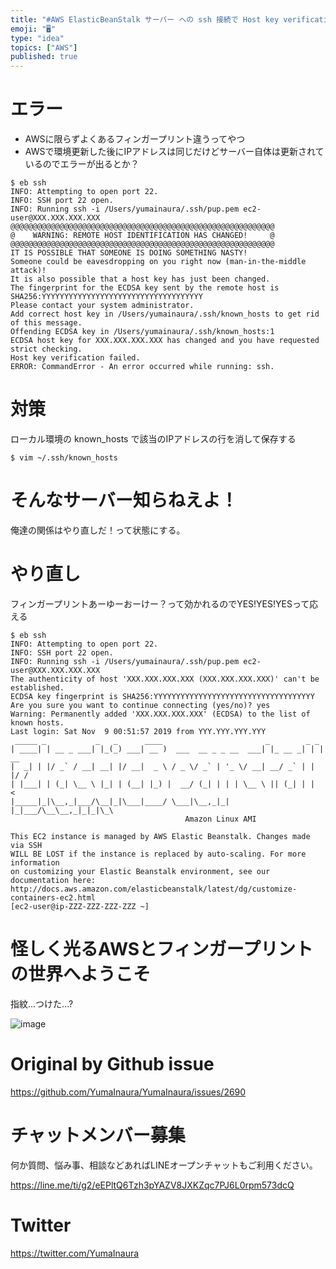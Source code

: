 ```yaml
---
title: "#AWS ElasticBeanStalk サーバー への ssh 接続で Host key verification failed. ER"
emoji: "🖥"
type: "idea"
topics: ["AWS"]
published: true
---
```


# エラー

- AWSに限らずよくあるフィンガープリント違うってやつ
- AWSで環境更新した後にIPアドレスは同じだけどサーバー自体は更新されているのでエラーが出るとか？



```
$ eb ssh
INFO: Attempting to open port 22.
INFO: SSH port 22 open.
INFO: Running ssh -i /Users/yumainaura/.ssh/pup.pem ec2-user@XXX.XXX.XXX.XXX
@@@@@@@@@@@@@@@@@@@@@@@@@@@@@@@@@@@@@@@@@@@@@@@@@@@@@@@@@@@
@    WARNING: REMOTE HOST IDENTIFICATION HAS CHANGED!     @
@@@@@@@@@@@@@@@@@@@@@@@@@@@@@@@@@@@@@@@@@@@@@@@@@@@@@@@@@@@
IT IS POSSIBLE THAT SOMEONE IS DOING SOMETHING NASTY!
Someone could be eavesdropping on you right now (man-in-the-middle attack)!
It is also possible that a host key has just been changed.
The fingerprint for the ECDSA key sent by the remote host is
SHA256:YYYYYYYYYYYYYYYYYYYYYYYYYYYYYYYYYYYY
Please contact your system administrator.
Add correct host key in /Users/yumainaura/.ssh/known_hosts to get rid of this message.
Offending ECDSA key in /Users/yumainaura/.ssh/known_hosts:1
ECDSA host key for XXX.XXX.XXX.XXX has changed and you have requested strict checking.
Host key verification failed.
ERROR: CommandError - An error occurred while running: ssh.
```

# 対策

ローカル環境の known_hosts で該当のIPアドレスの行を消して保存する

```
$ vim ~/.ssh/known_hosts
```

# そんなサーバー知らねえよ！
俺達の関係はやり直しだ！って状態にする。

# やり直し

フィンガープリントあーゆーおーけー？って効かれるのでYES!YES!YESって応える

```
$ eb ssh
INFO: Attempting to open port 22.
INFO: SSH port 22 open.
INFO: Running ssh -i /Users/yumainaura/.ssh/pup.pem ec2-user@XXX.XXX.XXX.XXX
The authenticity of host 'XXX.XXX.XXX.XXX (XXX.XXX.XXX.XXX)' can't be established.
ECDSA key fingerprint is SHA256:YYYYYYYYYYYYYYYYYYYYYYYYYYYYYYYYYYYY
Are you sure you want to continue connecting (yes/no)? yes
Warning: Permanently added 'XXX.XXX.XXX.XXX' (ECDSA) to the list of known hosts.
Last login: Sat Nov  9 00:51:57 2019 from YYY.YYY.YYY.YYY
 _____ _           _   _      ____                       _        _ _
| ____| | __ _ ___| |_(_) ___| __ )  ___  __ _ _ __  ___| |_ __ _| | | __
|  _| | |/ _` / __| __| |/ __|  _ \ / _ \/ _` | '_ \/ __| __/ _` | | |/ /
| |___| | (_| \__ \ |_| | (__| |_) |  __/ (_| | | | \__ \ || (_| | |   <
|_____|_|\__,_|___/\__|_|\___|____/ \___|\__,_|_| |_|___/\__\__,_|_|_|\_\
                                       Amazon Linux AMI

This EC2 instance is managed by AWS Elastic Beanstalk. Changes made via SSH
WILL BE LOST if the instance is replaced by auto-scaling. For more information
on customizing your Elastic Beanstalk environment, see our documentation here:
http://docs.aws.amazon.com/elasticbeanstalk/latest/dg/customize-containers-ec2.html
[ec2-user@ip-ZZZ-ZZZ-ZZZ-ZZZ ~]
```

# 怪しく光るAWSとフィンガープリントの世界へようこそ

指紋...つけた...?

![image](https://user-images.githubusercontent.com/13635059/68520031-1fec6900-02d8-11ea-9fc4-069431460063.png)


# Original by Github issue

https://github.com/YumaInaura/YumaInaura/issues/2690








<!-- Update From Qiita API -->

# チャットメンバー募集


何か質問、悩み事、相談などあればLINEオープンチャットもご利用ください。

https://line.me/ti/g2/eEPltQ6Tzh3pYAZV8JXKZqc7PJ6L0rpm573dcQ





# Twitter


https://twitter.com/YumaInaura


<!-- Update From Qiita API -->


